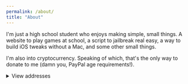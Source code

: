 ```yaml
---
permalink: /about/
title: "About"
---
```


I'm just a high school student who enjoys making simple, small things. A website to play games at school, a script to jailbreak real easy, a way to build iOS tweaks without a Mac, and some other small things.

I'm also into cryptocurrency. Speaking of which, that's the only way to donate to me (damn you, PayPal age requirements!).

<details>
  <summary>View addresses</summary>

- BTC  3FktLLGKKG6Qi1px1U7ADLURKTRwYcHy7q
<br>
- BCH  1JrCxen5MLuUbtwch8dfJ3d6WWswVDqSWP
<br>
- DOGE DSNthiejZjMvaLwXQFjCixSjaQsL199ySA
<br>
- ETH  0x5288C85b1B24BF8Ed0fD445715D6AabF63Cf0A0b
<br>
- LTC  MGS4jeGDWF1wQp4DwTtyw46nyWwArYutYy
<br>
- XMR  48mZgqmLKjr97JoKadWeqFEqZk3fktx749215krxksMvgVcRNVaNkeA1Gpvi9NqHRD9aPwbSjiWr6gJd1KuVYd5W7bFHvNA
<br>
<img src="https://bit.ly/39NvSSn" alt="Thank you!">
</details>
